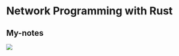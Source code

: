 # Network Programming with Rust
## My-notes


![](https://content.packt.com/_/image/original/B09152/cover_image_large.jpg)
